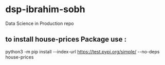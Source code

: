 # dsp-ibrahim-sobh
Data Science in Production repo


## to install house-prices Package use :
  python3 -m pip install --index-url https://test.pypi.org/simple/ --no-deps house-prices 
